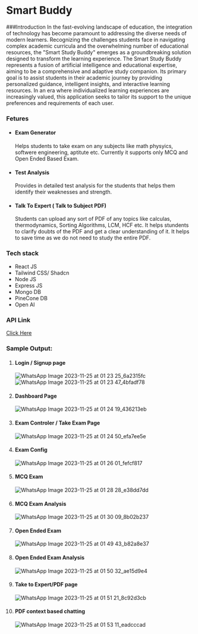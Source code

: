 # Smart Buddy
###Introduction
In the fast-evolving landscape of education, the integration of technology has become paramount to
addressing the diverse needs of modern learners. Recognizing the challenges students face in navigating
complex academic curricula and the overwhelming number of educational resources, the "Smart Study
Buddy" emerges as a groundbreaking solution designed to transform the learning experience.
The Smart Study Buddy represents a fusion of artificial intelligence and educational expertise, aiming to
be a comprehensive and adaptive study companion. Its primary goal is to assist students in their academic
journey by providing personalized guidance, intelligent insights, and interactive learning resources. In an
era where individualized learning experiences are increasingly valued, this application seeks to tailor its
support to the unique preferences and requirements of each user.

### Fetures
- #### Exam Generator
  Helps students to take exam on any subjects like math physyics, softwere engineering, aptitute etc. Currently it supports only MCQ and Open Ended Based Exam.
- #### Test Analysis
  Provides in detailed test analysis for the students that helps them identify their weaknesses and strength.
- #### Talk To Expert ( Talk to Subject PDF)
  Students can upload any sort of PDF of any topics like calculas, thermodynamics, Sorting Algorithms, LCM, HCF etc. It helps stundents to clarify doubts of the PDF and get a clear understanding of it. It helps to save time as we do not need to study the entire PDF.

### Tech stack
- React JS
- Tailwind CSS/ Shadcn
- Node JS
- Express JS
- Mongo DB
- PineCone DB
- Open AI

### API Link
[Click Here](https://github.com/Nick12Thomas/Backend)

### Sample Output:
  1. #### Login / Signup page
     ![WhatsApp Image 2023-11-25 at 01 23 25_6a2315fc](https://github.com/subhradwip01/smart-buddy/assets/88609894/0d51bbe7-4a19-409c-82af-8d711c61b0f8)
     ![WhatsApp Image 2023-11-25 at 01 23 47_4bfadf78](https://github.com/subhradwip01/smart-buddy/assets/88609894/6e20e9dc-f1ec-45a1-a748-558123aa9ffb)
  2. #### Dashboard Page
     ![WhatsApp Image 2023-11-25 at 01 24 19_436213eb](https://github.com/subhradwip01/smart-buddy/assets/88609894/e7d5bba6-64bd-4b38-9d41-c824a848d0c1)
  3. #### Exam Controler / Take Exam Page
     ![WhatsApp Image 2023-11-25 at 01 24 50_efa7ee5e](https://github.com/subhradwip01/smart-buddy/assets/88609894/97b7c54f-77b8-4308-ad93-0125612c1acc)
  4. #### Exam Config
     ![WhatsApp Image 2023-11-25 at 01 26 01_fefcf817](https://github.com/subhradwip01/smart-buddy/assets/88609894/416b42cf-9870-4614-b1de-4bb057536d28)
  5. #### MCQ Exam
     ![WhatsApp Image 2023-11-25 at 01 28 28_e38dd7dd](https://github.com/subhradwip01/smart-buddy/assets/88609894/29e8b1c1-2e13-41f4-b379-dde13d59c7a1)
  6. #### MCQ Exam Analysis
     ![WhatsApp Image 2023-11-25 at 01 30 09_8b02b237](https://github.com/subhradwip01/smart-buddy/assets/88609894/f85fd471-b2a5-4da3-9786-9cc2f804ead6)
  7. #### Open Ended Exam
     ![WhatsApp Image 2023-11-25 at 01 49 43_b82a8e37](https://github.com/subhradwip01/smart-buddy/assets/88609894/0e105ac4-edab-42fb-9137-278c327bb8d1)
  8. #### Open Ended Exam Analysis
     ![WhatsApp Image 2023-11-25 at 01 50 32_ae15d9e4](https://github.com/subhradwip01/smart-buddy/assets/88609894/ac49ad8a-4a66-4713-8748-dd7d8b269df5)
  9. #### Take to Expert/PDF page
      ![WhatsApp Image 2023-11-25 at 01 51 21_8c92d3cb](https://github.com/subhradwip01/smart-buddy/assets/88609894/033cce52-dd73-4987-a9e0-0f9ed50c9331)
  10. #### PDF context based chatting
      ![WhatsApp Image 2023-11-25 at 01 53 11_eadcccad](https://github.com/subhradwip01/smart-buddy/assets/88609894/4d476b03-9361-4110-937a-ea419813edf0)







  




